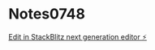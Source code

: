 # Notes0748

[Edit in StackBlitz next generation editor ⚡️](https://stackblitz.com/~/github.com/scoshields/Notes0748)